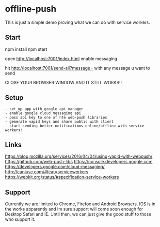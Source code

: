 # offline-push
This is just a simple demo proving what we can do with service workers.


## Start

npm install
npm start

open <http://localhost:7001/index.html>
enable messaging

hit <http://localhost:7001/send-all?message=>
with any message u want to send

CLOSE YOUR BROWSER WINDOW AND IT STILL WORKS!!

## Setup

	- set up app with google api manager
	- enable google cloud messaging api
	- pass api key to one of hte web-push libraries
	- generate vapid keys and share public with client
	- start sending better notifications online/offline with service workers!

## Links 

https://blog.mozilla.org/services/2016/04/04/using-vapid-with-webpush/
https://github.com/web-push-libs
https://console.developers.google.com
https://developers.google.com/cloud-messaging/
http://caniuse.com/#feat=serviceworkers
https://webkit.org/status/#specification-service-workers

## Support
Currently we are limited to Chrome, Firefox and Android Browsers. IOS is in the works apparently and Im sure support will come soon enough for Desktop Safari and IE. Until then, we can just give the good stuff to those who support it. 